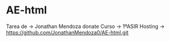 # AE-html
Tarea de -> Jonathan Mendoza donate
Curso -> 1ºASIR
Hosting -> https://github.com/JonathanMendoza0/AE-html.git
